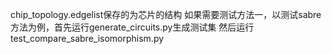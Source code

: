 chip_topology.edgelist保存的为芯片的结构
如果需要测试方法一，以测试sabre方法为例，首先运行generate_circuits.py生成测试集
然后运行test_compare_sabre_isomorphism.py
